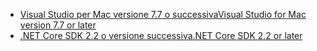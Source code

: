 * [<span data-ttu-id="00284-101">Visual Studio per Mac versione 7.7 o successiva</span><span class="sxs-lookup"><span data-stu-id="00284-101">Visual Studio for Mac version 7.7 or later</span></span>](https://www.visualstudio.com/downloads/)
* [<span data-ttu-id="00284-102">.NET Core SDK 2.2 o versione successiva</span><span class="sxs-lookup"><span data-stu-id="00284-102">.NET Core SDK 2.2 or later</span></span>](https://www.microsoft.com/net/download/all)